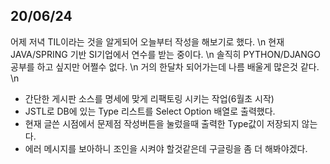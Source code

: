 ## 20/06/24
어제 저녁 TIL이라는 것을 알게되어 오늘부터 작성을 해보기로 했다. \n
현재 JAVA/SPRING 기반 SI기업에서 연수를 받는 중이다. \n
솔직히 PYTHON/DJANGO 공부를 하고 싶지만 어쩔수 없다. \n
거의 한달차 되어가는데 나름 배울게 많은것 같다. \n
 - 간단한 게시판 소스를 명세에 맞게 리팩토링 시키는 작업(6월초 시작)
 - JSTL로 DB에 있는 Type 리스트를 Select Option 배열로 출력했다.
 - 현재 글쓴 시점에서 문제점 작성버튼을 눌렀을때 출력한 Type값이 저장되지 않는다.
 - 에러 메시지를 보아하니 조인을 시켜야 할것같은데 구글링을 좀 더 해봐야겠다.
